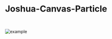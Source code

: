 # Joshua-Canvas-Particle
</br>

![example](https://github.com/JoshuaKin/Joshua-Canvas-Particle/blob/master/example.gif)
